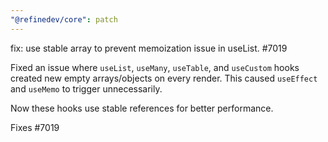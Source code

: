 ```yaml
---
"@refinedev/core": patch
---
```


fix: use stable array to prevent memoization issue in useList. #7019

Fixed an issue where `useList`, `useMany`, `useTable`, and `useCustom` hooks created new empty arrays/objects on every render. This caused `useEffect` and `useMemo` to trigger unnecessarily.

Now these hooks use stable references for better performance.

Fixes #7019
